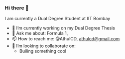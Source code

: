 ### Hi there 👋

I am currently a Dual Degree Student at IIT Bombay


- 🔭 I’m currently working on my Dual Degree Thesis
- 💬 Ask me about: Formula 1, 
- 📫 How to reach me: @AthulCD, athulcd@gmail.com
- 👯 I’m looking to collaborate on:
  - Builing something cool
